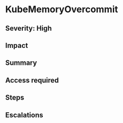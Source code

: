 # KubeMemoryOvercommit

## Severity: High

## Impact

## Summary

## Access required

## Steps

## Escalations
